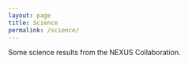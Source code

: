 ```yaml
---
layout: page
title: Science
permalink: /science/
---
```


Some science results from the NEXUS Collaboration.
